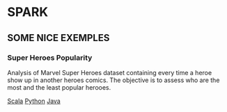 # SPARK

## SOME NICE EXEMPLES

### Super Heroes Popularity
Analysis of Marvel Super Heroes dataset containing every time a heroe show up in another heroes comics.
The objective is to assess who are the most and the least popular herooes.

[Scala](/scala/src/main/scala/br/com/juliocnsouza/dataset/SuperHeroPopularity.scala)
[Python](/scala/src/main/scala/br/com/juliocnsouza/dataset/SuperHeroPopularity.scala)
[Java](/scala/src/main/scala/br/com/juliocnsouza/dataset/SuperHeroPopularity.scala)


